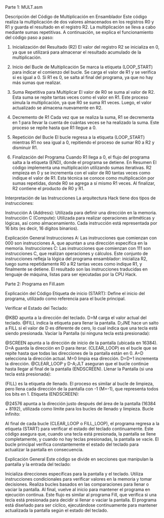 Parte 1: MULT.asm

Descripción del Código de Multiplicación en Ensamblador
Este código realiza la multiplicación de dos valores almacenados en los registros R0 y R1 y guarda el resultado en el registro R2. La multiplicación se lleva a cabo mediante sumas repetitivas. A continuación, se explica el funcionamiento del código paso a paso:

1. Inicialización del Resultado (R2)
El valor del registro R2 se inicializa en 0, ya que se utilizará para almacenar el resultado acumulado de la multiplicación.

2. Inicio del Bucle de Multiplicación
Se marca la etiqueta (LOOP_START) para indicar el comienzo del bucle.
Se carga el valor de R1 y se verifica si es igual a 0. Si R1 es 0, se salta al final del programa, ya que no hay más sumas que realizar.
3. Suma Repetitiva para Multiplicar
El valor de R0 se suma al valor de R2. Esta suma se repite tantas veces como el valor en R1. Este proceso simula la multiplicación, ya que R0 se suma R1 veces.
Luego, el valor actualizado se almacena nuevamente en R2.
4. Decremento de R1
Cada vez que se realiza la suma, R1 se decrementa en 1 para llevar la cuenta de cuántas veces se ha realizado la suma.
Este proceso se repite hasta que R1 llegue a 0.
5. Repetición del Bucle
El bucle regresa a la etiqueta (LOOP_START) mientras R1 no sea igual a 0, repitiendo el proceso de sumar R0 a R2 y disminuir R1.
6. Finalización del Programa
Cuando R1 llega a 0, el flujo del programa salta a la etiqueta (END), donde el programa se detiene.
En Resumen
El código implementa una multiplicación utilizando sumas iterativas. R2 empieza en 0 y se incrementa con el valor de R0 tantas veces como indique el valor de R1. Esta técnica se conoce como multiplicación por sumas repetidas, donde R0 se agrega a sí mismo R1 veces. Al finalizar, R2 contiene el producto de R0 y R1.

Interpretación de las Instrucciones
La arquitectura Hack tiene dos tipos de instrucciones:

Instrucción A (Address): Utilizada para definir una dirección en la memoria.
Instrucción C (Compute): Utilizada para realizar operaciones aritméticas y lógicas, así como almacenamiento.
Cada instrucción está representada por 16 bits (es decir, 16 dígitos binarios).

Explicación General
Instrucciones A: Las instrucciones que comienzan con 000 son instrucciones A, que apuntan a una dirección específica en la memoria.
Instrucciones C: Las instrucciones que comienzan con 111 son instrucciones C, que realizan operaciones y cálculos.
Este conjunto de instrucciones refleja la lógica del programa ensamblador: inicializa R2, luego suma repetidamente R0 a R2 tantas veces como indique R1, y finalmente se detiene. El resultado son las instrucciones traducidas en lenguaje de máquina, listas para ser ejecutadas por la CPU Hack.

Parte 2: Programa en Fill.asm

Explicación del Código
Etiqueta de inicio (START): Define el inicio del programa, utilizado como referencia para el bucle principal.

Verificar el Estado del Teclado:

@KBD apunta a la dirección del teclado.
D=M carga el valor actual del teclado.
@FILL indica la etiqueta para llenar la pantalla.
D;JNE hace un salto a FILL si el valor de D es diferente de cero, lo cual indica que una tecla está siendo presionada.
Vaciar la Pantalla (si ninguna tecla está presionada):

@SCREEN apunta a la dirección de inicio de la pantalla (ubicada en 16384).
D=A guarda la dirección en D para iterar.
(CLEAR_LOOP) es el bucle que se repite hasta que todas las direcciones de la pantalla están en 0.
A=D selecciona la dirección actual.
M=0 limpia esa dirección.
D=D+1 incrementa la dirección.
@CLEAR_LOOP y D-A;JLT aseguran que el bucle continúe hasta llegar al final de la pantalla (ENDSCREEN).
Llenar la Pantalla (si una tecla está presionada):

(FILL) es la etiqueta de llenado.
El proceso es similar al bucle de limpieza, pero llena cada dirección de la pantalla con -1 (M=-1), que representa todos los bits en 1.
Etiqueta (ENDSCREEN):

@24576 apunta a la dirección justo después del área de la pantalla (16384 + 8192), utilizada como límite para los bucles de llenado y limpieza.
Bucle Infinito:

Al final de cada bucle (CLEAR_LOOP o FILL_LOOP), el programa regresa a la etiqueta (START) para verificar el estado del teclado continuamente.
Este código asegura que, cuando una tecla está presionada, la pantalla se llene completamente, y cuando no hay teclas presionadas, la pantalla se vacíe. El bucle principal verifica constantemente el estado del teclado para actualizar la pantalla en consecuencia.

Explicación General
Este código se divide en secciones que manipulan la pantalla y la entrada del teclado:

Inicializa direcciones específicas para la pantalla y el teclado.
Utiliza instrucciones condicionales para verificar valores en la memoria y tomar decisiones.
Realiza bucles basados en las comparaciones para llenar o vaciar la pantalla.
Al final, vuelve al inicio para mantener el programa en ejecución continua.
Este flujo es similar al programa Fill, que verifica si una tecla está presionada para decidir si llenar o vaciar la pantalla. El programa está diseñado para ser cíclico, ejecutándose continuamente para mantener actualizada la pantalla según el estado del teclado.

